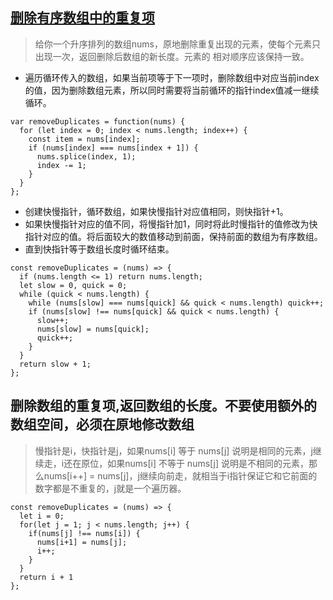## [删除有序数组中的重复项](https://leetcode.cn/problems/remove-duplicates-from-sorted-array/)
> 给你一个升序排列的数组nums，原地删除重复出现的元素，使每个元素只出现一次，返回删除后数组的新长度。元素的 相对顺序应该保持一致。

- 遍历循环传入的数组，如果当前项等于下一项时，删除数组中对应当前index的值，因为删除数组元素，所以同时需要将当前循环的指针index值减一继续循环。
```
var removeDuplicates = function(nums) {
  for (let index = 0; index < nums.length; index++) {
    const item = nums[index];
    if (nums[index] === nums[index + 1]) {
      nums.splice(index, 1);
      index -= 1;
    }
  }
};
```
- 创建快慢指针，循环数组，如果快慢指针对应值相同，则快指针+1。
- 如果快慢指针对应的值不同，将慢指针加1，同时将此时慢指针的值修改为快指针对应的值。将后面较大的数值移动到前面，保持前面的数组为有序数组。
- 直到快指针等于数组长度时循环结束。
```
const removeDuplicates = (nums) => {
  if (nums.length <= 1) return nums.length;
  let slow = 0, quick = 0;
  while (quick < nums.length) {
    while (nums[slow] === nums[quick] && quick < nums.length) quick++;
    if (nums[slow] !== nums[quick] && quick < nums.length) {
      slow++;
      nums[slow] = nums[quick];
      quick++;
    }
  }
  return slow + 1;
};
```
## 删除数组的重复项,返回数组的长度。不要使用额外的数组空间，必须在原地修改数组
> 慢指针是i，快指针是j，如果nums[i] 等于 nums[j] 说明是相同的元素，j继续走，i还在原位，如果nums[i] 不等于 nums[j] 说明是不相同的元素，那么nums[i++] = nums[j]，j继续向前走，就相当于i指针保证它和它前面的数字都是不重复的，j就是一个遍历器。

```
const removeDuplicates = (nums) => {
  let i = 0;
  for(let j = 1; j < nums.length; j++) {
    if(nums[j] !== nums[i]) {
      nums[i+1] = nums[j];
      i++;
    }
  }
  return i + 1
};
```